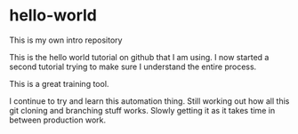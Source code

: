 # hello-world
This is my own intro repository

This is the hello world tutorial on github that I am using.
I now started a second tutorial trying to make sure I understand the entire process.

This is a great training tool.

I continue to try and learn this automation thing.  Still working out how all this git cloning and branching stuff works.  Slowly getting it as it takes time in between production work.

